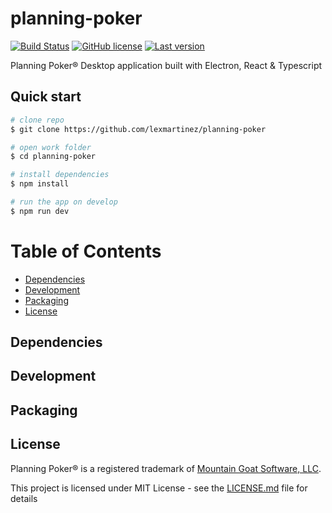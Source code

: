 # planning-poker
[![Build Status](https://travis-ci.org/lexmartinez/planning-poker.svg?branch=master)](https://travis-ci.org/lexmartinez/ocr-electron-vue)
[![GitHub license](https://img.shields.io/github/license/lexmartinez/planning-poker.svg)](https://github.com/lexmartinez/planning-poker/blob/master/LICENSE.md)
[![Last version](https://img.shields.io/badge/version-v0.0.1-blue.svg)](https://github.com/lexmartinez/planning-poker/blob/master/CHANGELOG.md)
<br/>

Planning Poker® Desktop application built with Electron, React & Typescript

## Quick start

```bash
# clone repo
$ git clone https://github.com/lexmartinez/planning-poker

# open work folder
$ cd planning-poker

# install dependencies
$ npm install

# run the app on develop
$ npm run dev
```

# Table of Contents

* [Dependencies](#dependencies)
* [Development](#development)
* [Packaging](#packaging)
* [License](#license)

## Dependencies
## Development
## Packaging

## License
Planning Poker® is a registered trademark of [Mountain Goat Software, LLC](https://www.mountaingoatsoftware.com/).

This project is licensed under MIT License - see the [LICENSE.md](https://github.com/lexmartinez/planning-poker/blob/master/LICENSE.md) file for details
